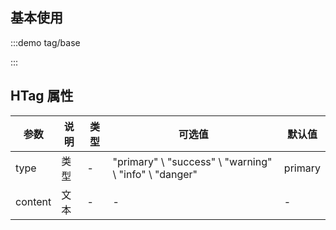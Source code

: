 <!--
 * @Author: hzm
 * @Date: 2022-11-08 10:46:30
 * @Description: 
-->
<script setup>

import tagbase from './base.vue';
</script>

## 基本使用

:::demo tag/base

<tagbase></tagbase>

:::

## HTag 属性



| 参数    | 说明   | 类型                | 可选值  | 默认值  |
| ------- | ------------ | ------- | ------ | ------- |
| type    | 类型     |          -                    | "primary" \ "success" \ "warning" \ "info" \ "danger" | primary|
| content    | 文本     |          -                    | - |-|